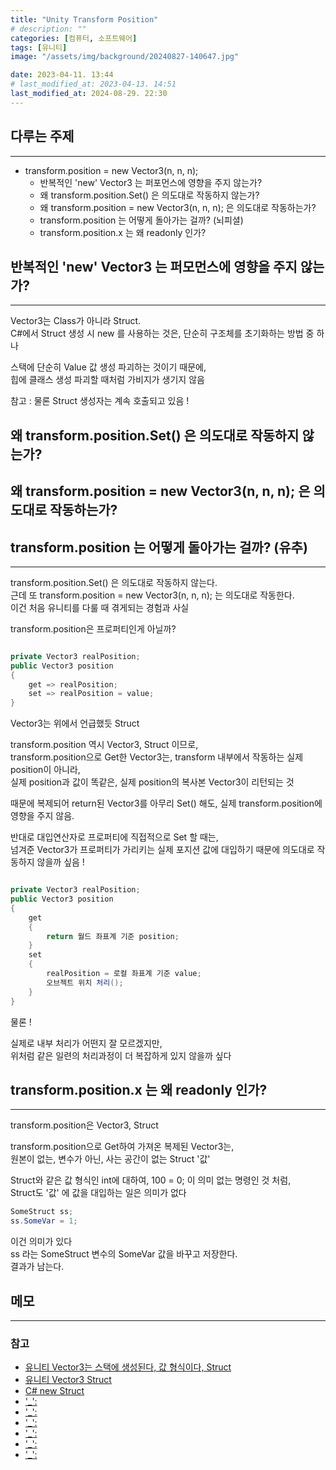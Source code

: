```yaml
---
title: "Unity Transform Position"
# description: ""
categories: [컴퓨터, 소프트웨어]
tags: [유니티]
image: "/assets/img/background/20240827-140647.jpg"

date: 2023-04-11. 13:44
# last_modified_at: 2023-04-13. 14:51
last_modified_at: 2024-08-29. 22:30
---
```


## 다루는 주제

---

- transform.position = new Vector3(n, n, n);
  - 반복적인 'new' Vector3 는 퍼포먼스에 영향을 주지 않는가?
  - 왜 transform.position.Set() 은 의도대로 작동하지 않는가?
  - 왜 transform.position = new Vector3(n, n, n); 은 의도대로 작동하는가?
  - transform.position 는 어떻게 돌아가는 걸까? (뇌피셜)
  - transform.position.x 는 왜 readonly 인가?

## 반복적인 'new' Vector3 는 퍼모먼스에 영향을 주지 않는가?

---

Vector3는 Class가 아니라 Struct.  
C#에서 Struct 생성 시 new 를 사용하는 것은, 단순히 구조체를 초기화하는 방법 중 하나  

스택에 단순히 Value 값 생성 파괴하는 것이기 때문에,  
힙에 클래스 생성 파괴할 때처럼 가비지가 생기지 않음  

참고 : 물론 Struct 생성자는 계속 호출되고 있음 !  

## 왜 transform.position.Set() 은 의도대로 작동하지 않는가?

## 왜 transform.position = new Vector3(n, n, n); 은 의도대로 작동하는가?

## transform.position 는 어떻게 돌아가는 걸까? (유추)

---

transform.position.Set() 은 의도대로 작동하지 않는다.  
근데 또 transform.position = new Vector3(n, n, n); 는 의도대로 작동한다.  
이건 처음 유니티를 다룰 때 겪게되는 경험과 사실  

transform.position은 프로퍼티인게 아닐까?  

```c#

private Vector3 realPosition;
public Vector3 position
{
    get => realPosition;
    set => realPosition = value;
}

```

Vector3는 위에서 언급했듯 Struct  

transform.position 역시 Vector3, Struct 이므로,  
transform.position으로 Get한 Vector3는, transform 내부에서 작동하는 실제 position이 아니라,  
실제 position과 값이 똑같은, 실제 position의 복사본 Vector3이 리턴되는 것  

때문에 복제되어 return된 Vector3를 아무리 Set() 해도, 실제 transform.position에 영향을 주지 않음.  

반대로 대입연산자로 프로퍼티에 직접적으로 Set 할 때는,  
넘겨준 Vector3가 프로퍼티가 가리키는 실제 포지션 값에 대입하기 때문에 의도대로 작동하지 않을까 싶음 !  

```c#

private Vector3 realPosition;
public Vector3 position
{
    get
    {
        return 월드 좌표계 기준 position;
    }
    set
    {
        realPosition = 로컬 좌표계 기준 value;
        오브젝트 위치 처리();
    }
}

```

물론 !  

실제로 내부 처리가 어떤지 잘 모르겠지만,  
위처럼 같은 일련의 처리과정이 더 복잡하게 있지 않을까 싶다  

## transform.position.x 는 왜 readonly 인가?

---

transform.position은 Vector3, Struct  

transform.position으로 Get하여 가져온 복제된 Vector3는,  
원본이 없는, 변수가 아닌, 사는 공간이 없는 Struct '값'  

Struct와 같은 값 형식인 int에 대하여, 100 = 0; 이 의미 없는 명령인 것 처럼,  
Struct도 '값' 에 값을 대입하는 일은 의미가 없다  

```c#
SomeStruct ss;
ss.SomeVar = 1;
```

이건 의미가 있다  
ss 라는 SomeStruct 변수의 SomeVar 값을 바꾸고 저장한다.  
결과가 남는다.  

## 메모

---

### 참고

- [유니티 Vector3는 스택에 생성된다, 값 형식이다, Struct](https://3dmpengines.tistory.com/1566)
- [유니티 Vector3 Struct](https://answers.unity.com/questions/1033383/code-performance-when-to-use-new-on-vector3.html)
- [C# new Struct](https://asta8080.tistory.com/5)
- ['_':](http://smilejsu.tistory.com/560)
- ['_':](https://velog.io/@csm2652/C-Struct%EC%97%90%EC%84%9C%EC%9D%98-NEW-%ED%82%A4%EC%9B%8C%EB%93%9C)
- ['_':](https://answers.unity.com/questions/225729/gameobject-positionset-not-working.html)
- ['_':](https://forum.unity.com/threads/vector3-and-other-structs-optimization-of-operators.477338/)
- ['_':](https://answers.unity.com/questions/1033383/code-performance-when-to-use-new-on-vector3.html)
- ['_':](https://stackoverflow.com/questions/18732930/how-is-vector3-implemented-why-are-the-properties-readonly)
